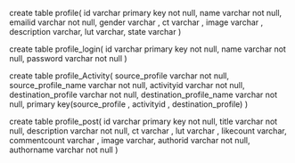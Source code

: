 create table profile(
id varchar primary key not null,
name varchar not null,
emailid varchar not null,
gender varchar ,
ct varchar ,
image varchar ,
description varchar,
lut varchar,
state varchar
)

create table profile_login(
id varchar primary key not null,
name varchar not null,
password varchar not null
)

create table profile_Activity(
source_profile varchar not null,
source_profile_name varchar not null,
activityid varchar not null,
destination_profile varchar not null,
destination_profile_name varchar not null,
primary key(source_profile , activityid , destination_profile)
)

create table profile_post(
id varchar primary key not null,
title varchar not null,
description varchar not null,
ct varchar ,
lut varchar ,
likecount varchar,
commentcount varchar ,
image varchar,
authorid varchar not null,
authorname varchar not null
)
